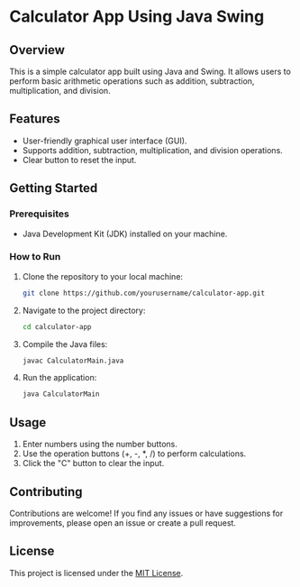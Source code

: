 # Calculator App Using Java Swing

## Overview

This is a simple calculator app built using Java and Swing. It allows users to perform basic arithmetic operations such as addition, subtraction, multiplication, and division.

## Features

- User-friendly graphical user interface (GUI).
- Supports addition, subtraction, multiplication, and division operations.
- Clear button to reset the input.

## Getting Started

### Prerequisites

- Java Development Kit (JDK) installed on your machine.

### How to Run

1. Clone the repository to your local machine:

    ```bash
    git clone https://github.com/yourusername/calculator-app.git
    ```

2. Navigate to the project directory:

    ```bash
    cd calculator-app
    ```

3. Compile the Java files:

    ```bash
    javac CalculatorMain.java
    ```

4. Run the application:

    ```bash
    java CalculatorMain
    ```

## Usage

1. Enter numbers using the number buttons.
2. Use the operation buttons (+, -, *, /) to perform calculations.
3. Click the "C" button to clear the input.

## Contributing

Contributions are welcome! If you find any issues or have suggestions for improvements, please open an issue or create a pull request.

## License

This project is licensed under the [MIT License](LICENSE).
